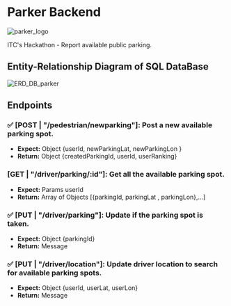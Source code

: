 # Parker Backend

![parker_logo](https://res.cloudinary.com/imgpetapp/image/upload/c_thumb,w_200,g_face/v1641979149/Parker_Logo_malwib.png)

ITC's Hackathon - Report available public parking.

## Entity-Relationship Diagram of SQL DataBase

![ERD_DB_parker](https://res.cloudinary.com/imgpetapp/image/upload/v1641996999/ERD_r88771.png)

## Endpoints

### ✅ [POST | "/pedestrian/newparking"]: Post a new available parking spot.

- **Expect:** Object {userId, newParkingLat, newParkingLon }
- **Return:** Object {createdParkingId, userId, userRanking}

### [GET | "/driver/parking/:id"]: Get all the available parking spot.

- **Expect:** Params userId
- **Return:** Array of Objects [{parkingId, parkingLat , parkingLon},...]

### ✅ [PUT | "/driver/parking"]: Update if the parking spot is taken.

- **Expect:** Object {parkingId}
- **Return:** Message

### ✅ [PUT | "/driver/location"]: Update driver location to search for available parking spots.

- **Expect:** Object {userId, userLat, userLon}
- **Return:** Message
